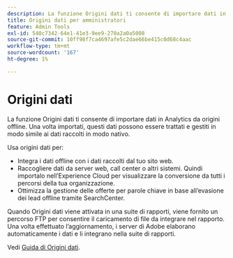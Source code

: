```yaml
---
description: La funzione Origini dati ti consente di importare dati in Analytics da origini offline. Una volta importati, questi dati possono essere trattati e gestiti in modo simile ai dati raccolti in modo nativo.
title: Origini dati per amministratori
feature: Admin Tools
exl-id: 540c7342-64e1-41e3-9ee9-270a2a0a5008
source-git-commit: 10ff98f7ca4697afe5c2dae66be415c0d68c4aac
workflow-type: tm+mt
source-wordcount: '167'
ht-degree: 1%

---
```


# Origini dati

La funzione Origini dati ti consente di importare dati in Analytics da origini offline. Una volta importati, questi dati possono essere trattati e gestiti in modo simile ai dati raccolti in modo nativo.

Usa origini dati per:

* Integra i dati offline con i dati raccolti dal tuo sito web.
* Raccogliere dati da server web, call center o altri sistemi. Quindi importalo nell’Experience Cloud per visualizzare la conversione da tutti i percorsi della tua organizzazione.
* Ottimizza la gestione delle offerte per parole chiave in base all’evasione dei lead offline tramite SearchCenter.

Quando Origini dati viene attivata in una suite di rapporti, viene fornito un percorso FTP per consentire il caricamento di file da integrare nel rapporto. Una volta effettuato l’aggiornamento, i server di Adobe elaborano automaticamente i dati e li integrano nella suite di rapporti.

Vedi [Guida di Origini dati](https://experienceleague.adobe.com/docs/analytics/import/data-sources/datasrc-home.html).

